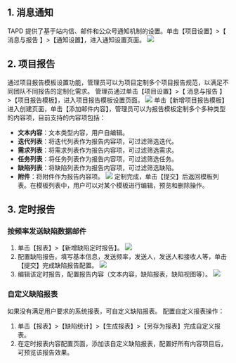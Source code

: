 ## 1. 消息通知
TAPD 提供了基于站内信、邮件和公众号通知机制的设置。单击【项目设置】>【 消息与报告 】>【通知设置】，进入通知设置页面。
![](//mc.qcloudimg.com/static/img/f19d34fa0d59ce9fe34437d940e99b44/image.png)

## 2. 项目报告
通过项目报告模板设置功能，管理员可以为项目定制多个项目报告规范，以满足不同团队不同报告的定制化需求。
管理员通过单击【项目设置】>【 消息与报告 】>【项目报告模板】，进入项目报告模板设置页面。
![](//mc.qcloudimg.com/static/img/d2c124b78bcbe0b6b37423e6520d6e8c/image.png)
单击【新增项目报告模板】进入创建页面，单击【添加邮件内容】，管理员可以为报告模板定制多个多种类型的内容项，目前支持的内容项包括：
- **文本内容**：文本类型内容，用户自编辑。
- **迭代列表**：将迭代列表作为报告内容项，可过滤筛选迭代。
- **需求列表**：将需求列表作为报告内容项，可过滤筛选需求。
- **任务列表**：将任务列表作为报告内容项，可过滤筛选任务。
- **缺陷列表**：将缺陷列表作为报告内容项，可过滤筛选缺陷。
- **附件**：将附件作为报告内容项。
![](//mc.qcloudimg.com/static/img/e3a68de07cdfecca28a7cec697b3ef86/image.png)
定制完成，单击【提交】后返回模板列表。在模板列表中，用户可以对某个模板进行编辑，预览和删除操作。

## 3. 定时报告
### 按频率发送缺陷数据邮件
1. 单击【报表】>【新增缺陷定时报告】。
![](//mc.qcloudimg.com/static/img/44ca6988c1e85f2ed53068b941abb852/image.jpg)
2. 配置缺陷报告。填写基本信息，发送频率，发送人，发送人和接收人等，单击【提交】完成缺陷报告配置。
![](//mc.qcloudimg.com/static/img/1cb2ff13a1c961ab419a9ac9ccb64293/image.jpg)
3. 编辑该定时报告，配置报告内容（文本内容，缺陷报表，缺陷视图等）。
![](//mc.qcloudimg.com/static/img/72b18fe1bddf3bb2eeaa037b7b243cbd/image.jpg)

### 自定义缺陷报表
如果没有满足用户要求的系统报表，可自定义缺陷报表。
配置自定义报表操作：
1. 单击【报表】>【缺陷统计】>【生成报表】>【另存为报表】完成自定义报表。
2. 在定时报表内容配置页面，添加该自定义缺陷报表，配置好所有内容项目后，可预览该报告效果。
